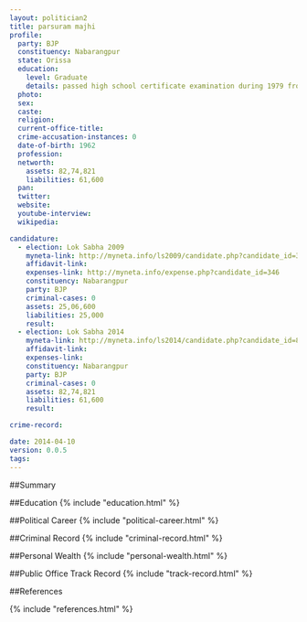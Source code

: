 ```yaml
---
layout: politician2
title: parsuram majhi
profile: 
  party: BJP
  constituency: Nabarangpur
  state: Orissa
  education: 
    level: Graduate
    details: passed high school certificate examination during 1979 from raja chaitanya de high school  bachelor of arts during 1983 from vikram dev college  jeypore under verhampur university
  photo: 
  sex: 
  caste: 
  religion: 
  current-office-title: 
  crime-accusation-instances: 0
  date-of-birth: 1962
  profession: 
  networth: 
    assets: 82,74,821
    liabilities: 61,600
  pan: 
  twitter: 
  website: 
  youtube-interview: 
  wikipedia: 

candidature: 
  - election: Lok Sabha 2009
    myneta-link: http://myneta.info/ls2009/candidate.php?candidate_id=346
    affidavit-link: 
    expenses-link: http://myneta.info/expense.php?candidate_id=346
    constituency: Nabarangpur 
    party: BJP
    criminal-cases: 0
    assets: 25,06,600
    liabilities: 25,000
    result:  
  - election: Lok Sabha 2014
    myneta-link: http://myneta.info/ls2014/candidate.php?candidate_id=818
    affidavit-link: 
    expenses-link: 
    constituency: Nabarangpur 
    party: BJP
    criminal-cases: 0
    assets: 82,74,821
    liabilities: 61,600
    result:  

crime-record: 

date: 2014-04-10
version: 0.0.5
tags: 
---
```


##Summary


##Education
{% include "education.html" %}


##Political Career
{% include "political-career.html" %}


##Criminal Record
{% include "criminal-record.html" %}


##Personal Wealth
{% include "personal-wealth.html" %}


##Public Office Track Record
{% include "track-record.html" %}


##References


{% include "references.html" %}
